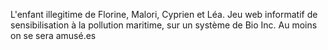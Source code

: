 L'enfant illegitime de Florine, Malori, Cyprien et Léa. 
Jeu web informatif de sensibilisation à la pollution maritime, sur un système de Bio Inc. 
Au moins on se sera amusé.es

